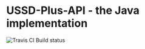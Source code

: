# USSD-Plus-API - the Java implementation

![Travis CI Build status](https://travis-ci.org/talk-code/USSD-Plus-JAVA-API.svg?branch=master "Travis CI Build status")
